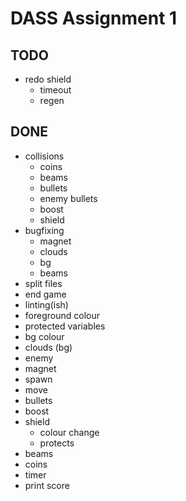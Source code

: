 # DASS Assignment 1
## TODO
- redo shield
	- timeout
	- regen


## DONE
- collisions
	- coins
	- beams
	- bullets
	- enemy bullets
	- boost
	- shield
- bugfixing
	- magnet
	- clouds
	- bg 
	- beams
- split files
- end game
- linting(ish)
- foreground colour
- protected variables
- bg colour
- clouds (bg)
- enemy
- magnet
- spawn
- move
- bullets
- boost
- shield
	- colour change
	- protects
- beams
- coins
- timer 
- print score